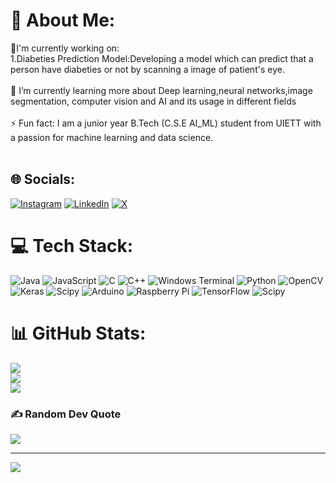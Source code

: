 # 💫 About Me:
🔭I'm currently working on:<br>1.Diabeties Prediction Model:Developing a model which can predict that a person have diabeties or not by scanning a image of patient's eye.<br><br>🌱 I’m currently learning more about Deep learning,neural networks,image segmentation, computer vision and AI and its usage in different fields<br><br>⚡ Fun fact: I am a junior year B.Tech (C.S.E AI_ML) student from UIETT with a passion for machine learning and data science.<br><br>


## 🌐 Socials:
[![Instagram](https://img.shields.io/badge/Instagram-%23E4405F.svg?logo=Instagram&logoColor=white)](https://instagram.com/deepanshu._05) [![LinkedIn](https://img.shields.io/badge/LinkedIn-%230077B5.svg?logo=linkedin&logoColor=white)](https://linkedin.com/in/deepanshu-shimar-704633256) [![X](https://img.shields.io/badge/X-black.svg?logo=X&logoColor=white)](https://x.com/I_DEEPANSU) 

# 💻 Tech Stack:
![Java](https://img.shields.io/badge/java-%23ED8B00.svg?style=for-the-badge&logo=openjdk&logoColor=white) ![JavaScript](https://img.shields.io/badge/javascript-%23323330.svg?style=for-the-badge&logo=javascript&logoColor=%23F7DF1E) ![C](https://img.shields.io/badge/c-%2300599C.svg?style=for-the-badge&logo=c&logoColor=white) ![C++](https://img.shields.io/badge/c++-%2300599C.svg?style=for-the-badge&logo=c%2B%2B&logoColor=white) ![Windows Terminal](https://img.shields.io/badge/Windows%20Terminal-%234D4D4D.svg?style=for-the-badge&logo=windows-terminal&logoColor=white) ![Python](https://img.shields.io/badge/python-3670A0?style=for-the-badge&logo=python&logoColor=ffdd54) ![OpenCV](https://img.shields.io/badge/opencv-%23white.svg?style=for-the-badge&logo=opencv&logoColor=white) ![Keras](https://img.shields.io/badge/Keras-%23D00000.svg?style=for-the-badge&logo=Keras&logoColor=white) ![Scipy](https://img.shields.io/badge/SciPy-%230C55A5.svg?style=for-the-badge&logo=scipy&logoColor=%white) ![Arduino](https://img.shields.io/badge/-Arduino-00979D?style=for-the-badge&logo=Arduino&logoColor=white) ![Raspberry Pi](https://img.shields.io/badge/-RaspberryPi-C51A4A?style=for-the-badge&logo=Raspberry-Pi) ![TensorFlow](https://img.shields.io/badge/TensorFlow-%23FF6F00.svg?style=for-the-badge&logo=TensorFlow&logoColor=white) ![Scipy](https://img.shields.io/badge/SciPy-%230C55A5.svg?style=for-the-badge&logo=scipy&logoColor=%white)
# 📊 GitHub Stats:
![](https://github-readme-stats.vercel.app/api?username=I-Deepanshu&theme=dark&hide_border=false&include_all_commits=false&count_private=false)<br/>
![](https://github-readme-streak-stats.herokuapp.com/?user=I-Deepanshu&theme=dark&hide_border=false)<br/>
![](https://github-readme-stats.vercel.app/api/top-langs/?username=I-Deepanshu&theme=dark&hide_border=false&include_all_commits=false&count_private=false&layout=compact)

### ✍️ Random Dev Quote
![](https://quotes-github-readme.vercel.app/api?type=horizontal&theme=radical)

---
[![](https://visitcount.itsvg.in/api?id=I-Deepanshu&icon=5&color=12)](https://visitcount.itsvg.in)

<!-- Proudly created with GPRM ( https://gprm.itsvg.in ) -->
